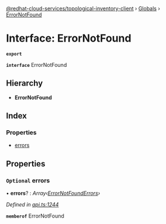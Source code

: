 [@redhat-cloud-services/topological-inventory-client](../README.md) › [Globals](../globals.md) › [ErrorNotFound](errornotfound.md)

# Interface: ErrorNotFound

**`export`** 

**`interface`** ErrorNotFound

## Hierarchy

* **ErrorNotFound**

## Index

### Properties

* [errors](errornotfound.md#optional-errors)

## Properties

### `Optional` errors

• **errors**? : *Array‹[ErrorNotFoundErrors](errornotfounderrors.md)›*

*Defined in [api.ts:1244](https://github.com/RedHatInsights/javascript-clients/blob/master/packages/topological-inventory/api.ts#L1244)*

**`memberof`** ErrorNotFound
